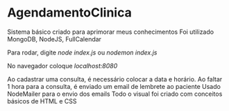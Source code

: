 # AgendamentoClinica

Sistema básico criado para aprimorar meus conhecimentos
Foi utilizado MongoDB, NodeJS, FullCalendar

Para rodar, digite *node index.js* ou *nodemon index.js*

No navegador coloque *localhost:8080*

Ao cadastrar uma consulta, é necessário colocar a data e horário.
Ao faltar 1 hora para a consulta, é enviado um email de lembrete ao paciente
Usado NodeMailer para o envio dos emails
Todo o visual foi criado com conceitos básicos de HTML e CSS
